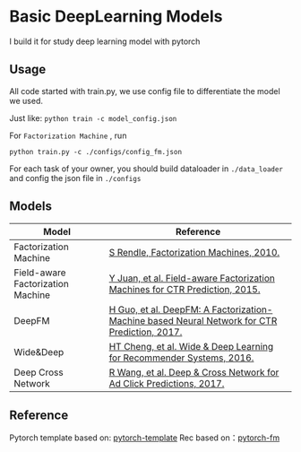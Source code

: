 # Basic DeepLearning Models

I build it for study deep learning model with pytorch

## Usage

All code started with train.py, we use config file to differentiate the model we used.

Just like: `python train -c model_config.json`

For `Factorization Machine` , run 
```
python train.py -c ./configs/config_fm.json
```

For each task of your owner, you should build dataloader in `./data_loader` and config the json file in `./configs` 

## Models

| Model | Reference | 
| ------ | ------ | 
| Factorization Machine | [S Rendle, Factorization Machines, 2010.](https://www.csie.ntu.edu.tw/~b97053/paper/Rendle2010FM.pdf) | 
| Field-aware Factorization Machine | [Y Juan, et al. Field-aware Factorization Machines for CTR Prediction, 2015.](https://www.csie.ntu.edu.tw/~cjlin/papers/ffm.pdf) |
| DeepFM|[H Guo, et al. DeepFM: A Factorization-Machine based Neural Network for CTR Prediction, 2017.](https://arxiv.org/abs/1703.04247)|
| Wide&Deep | [HT Cheng, et al. Wide & Deep Learning for Recommender Systems, 2016.](https://arxiv.org/abs/1606.07792) |
| Deep Cross Network | [R Wang, et al. Deep & Cross Network for Ad Click Predictions, 2017.](https://arxiv.org/abs/1708.05123) |

## Reference 

Pytorch template based on: [pytorch-template](https://github.com/victoresque/pytorch-template.git)
Rec based on：[pytorch-fm](https://github.com/rixwew/pytorch-fm.git)